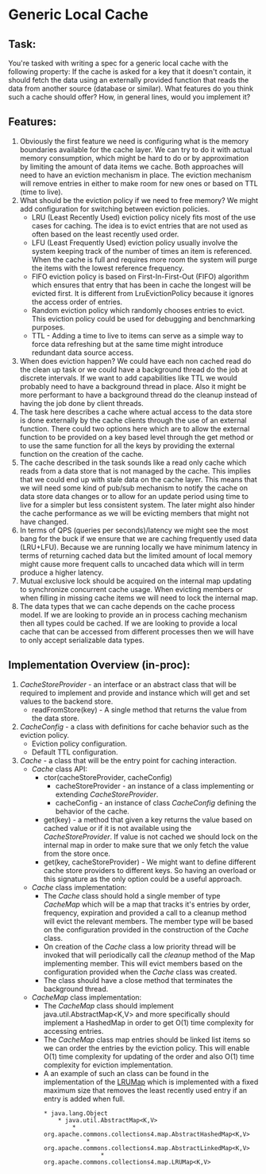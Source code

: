 # Generic Local Cache

## Task:
You're tasked with writing a spec for a generic local cache with the following property: If the cache is asked for a key that it doesn't contain, it should fetch the data using an externally provided function that reads the data from another source (database or similar). What features do you think such a cache should offer? How, in general lines, would you implement it?

## Features:
1. Obviously the first feature we need is configuring what is the memory boundaries available for the cache layer. We can try to do it with actual memory consumption, which might be hard to do or by approximation by limiting the amount of data items we cache. Both approaches will need to have an eviction mechanism in place. The eviction mechanism will remove entries in either to make room for new ones or based on TTL (time to live).
2. What should be the eviction policy if we need to free memory? We might add configuration for switching between eviction policies.
    * LRU (Least Recently Used) eviction policy nicely fits most of the use cases for caching. The idea is to evict entries that are not used as often based on the least recently used order. 
    * LFU (Least Frequently Used) eviction policy usually involve the system keeping track of the number of times an item is referenced. When the cache is full and requires more room the system will purge the items with the lowest reference frequency. 
    * FIFO eviction policy is based on First-In-First-Out (FIFO) algorithm which ensures that entry that has been in cache the longest will be evicted first. It is different from LruEvictionPolicy because it ignores the access order of entries. 
    * Random eviction policy which randomly chooses entries to evict. This eviction policy could be used for debugging and benchmarking purposes.
    * TTL - Adding a time to live to items can serve as a simple way to force data refreshing but at the same time might introduce redundant data source access.
3. When does eviction happen? We could have each non cached read do the clean up task or we could have a background thread do the job at discrete intervals. If we want to add capabilities like TTL we would probably need to have a background thread in place. Also it might be more performant to have a background thread do the cleanup instead of having the job done by client threads.
4. The task here describes a cache where actual access to the data store is done externally by the cache clients through the use of an external function. There could two options here which are to allow the external function to be provided on a key based level through the get method or to use the same function for all the keys by providing the external function on the creation of the cache.
5. The cache described in the task sounds like a read only cache which reads from a data store that is not managed by the cache. This implies that we could end up with stale data on the cache layer. This means that we will need some kind of pub/sub mechanism to notify the cache on data store data changes or to allow for an update period using time to live for a simpler but less consistent system. The later might also hinder the cache performance as we will be evicting members that might not have changed. 
6. In terms of QPS (queries per seconds)/latency we might see the most bang for the buck if we ensure that we are caching frequently used data (LRU+LFU). Because we are running locally we have minimum latency in terms of returning cached data but the limited amount of local memory might cause more frequent calls to uncached data which will in term produce a higher latency. 
7. Mutual exclusive lock should be acquired on the internal map updating to synchronize concurrent cache usage. When evicting members or when filling in missing cache items we will need to lock the internal map. 
8. The data types that we can cache depends on the cache process model. If we are looking to provide an in process caching mechanism then all types could be cached. If we are looking to provide a local cache that can be accessed from different processes then we will have to only accept serializable data types.

## Implementation Overview (in-proc):

1. _CacheStoreProvider_ - an interface or an abstract class that will be required to implement and provide and instance which will get and set values to the backend store.
    * readFromStore(key) - A single method that returns the value from the data store.
2. _CacheConfig_ - a class with definitions for cache behavior such as the eviction policy.
    * Eviction policy configuration.
    * Default TTL configuration.
3. _Cache_ - a class that will be the entry point for caching interaction.
    * _Cache_ class API:
        * ctor(cacheStoreProvider, cacheConfig)
            * cacheStoreProvider - an instance of a class implementing or extending _CacheStoreProvider_.
            * cacheConfig - an instance of class _CacheConfig_ defining the behavior of the cache.
        * get(key) - a method that given a key returns the value based on cached value or if it is not available using the _CacheStoreProvider_. If value is not cached we should lock on the internal map in order to make sure that we only fetch the value from the store once.
        * get(key, cacheStoreProvider) - We might want to define different cache store providers to different keys. So having an overload or this signature as the only option could be a useful approach.
    * _Cache_ class implementation:
        * The _Cache_ class should hold a single member of type _CacheMap_ which will be a map that tracks it's entries by order, frequency, expiration and provided a call to a cleanup method will evict the relevant members. The member type will be based on the configuration provided in the construction of the _Cache_ class.
        * On creation of the _Cache_ class a low priority thread will be invoked that will periodically call the _cleanup_ method of the Map implementing member. This will evict members based on the configuration provided when the _Cache_ class was created.
        * The class should have a close method that terminates the background thread.
    * _CacheMap_ class implementation:
        * The _CacheMap_ class should implement java.util.AbstractMap<K,V> and more specifically should implement a HashedMap in order to get O(1) time complexity for accessing entries.
        * The _CacheMap_ class map entries should be linked list items so we can order the entries by the eviction policy. This will enable O(1) time complexity for updating of the order and also O(1) time complexity for eviction implementation.
        * A an example of such an class can be found in the implementation of the [LRUMap](https://commons.apache.org/proper/commons-collections/apidocs/org/apache/commons/collections4/map/LRUMap.html) which is implemented with a fixed maximum size that removes the least recently used entry if an entry is added when full.
            ```
            * java.lang.Object
                * java.util.AbstractMap<K,V>
                    * org.apache.commons.collections4.map.AbstractHashedMap<K,V>
                        * org.apache.commons.collections4.map.AbstractLinkedMap<K,V>
                            * org.apache.commons.collections4.map.LRUMap<K,V> 
            ```




